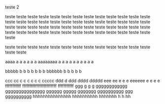 teste 2

teste teste teste teste teste teste teste teste teste teste teste teste teste teste teste teste teste teste teste teste teste teste teste teste teste teste teste teste teste teste teste teste teste teste teste teste teste teste teste teste teste teste teste teste teste teste teste teste teste teste teste teste teste 

teste teste teste teste teste teste teste teste teste teste teste teste teste teste teste 


aaaa a a a a a a aaaaaaaa  a a a a a  a a a a a

bbbbb   b b b b b  b b bbbbbb b b b b b 

ccc cc c c c c c c ccccc
ddd d ddd dddd ddddd
eee ee e e e eeeeee e e e e 
fffffffffff ffffffffffffffffffffffff fffffffffff
ggg g g g gggggggggggg ggggggggggggggg gggggg ggggg ggggggg gggggggggg ggg  gggggggggg 
hhhhhhhhhhhhhhh hhhhhhhhhh hhhhhhh h h hh
